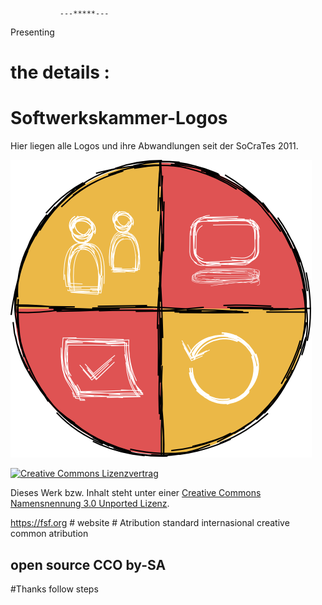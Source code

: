                ---*****---
Presenting
# the details :
# Softwerkskammer-Logos

Hier liegen alle Logos und ihre Abwandlungen seit der SoCraTes 2011.

![Softwerkskammer-Logo](Wappen%20ohne%20Text/Softwerkskammer.png)

[![Creative Commons Lizenzvertrag](http://i.creativecommons.org/l/by/3.0/88x31.png)](http://creativecommons.org/licenses/by/3.0/deed.de)

Dieses Werk bzw. Inhalt steht unter einer [Creative Commons Namensnennung 3.0 Unported Lizenz](http://creativecommons.org/licenses/by/3.0/deed.de).

https://fsf.org  # website # Atribution standard internasional creative common atribution

## open source CCO by-SA 

#Thanks follow steps
